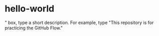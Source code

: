 # hello-world
" box, type a short description. For example, type "This repository is for practicing the GitHub Flow."
